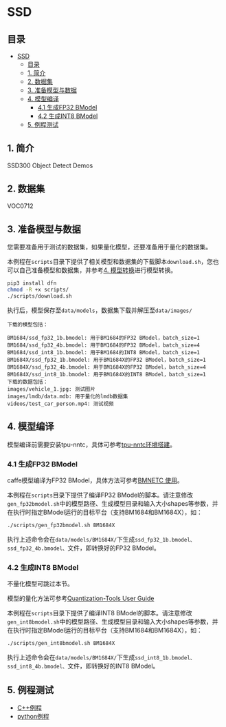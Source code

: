 # SSD

## 目录

* [SSD](#SSD)
  * [目录](#目录)
  * [1. 简介](#1-简介)
  * [2. 数据集](#2-数据集)
  * [3. 准备模型与数据](#3-准备模型与数据)
  * [4. 模型编译](#4-模型编译)
    * [4.1 生成FP32 BModel](#41-生成fp32-bmodel)
    * [4.2 生成INT8 BModel](#42-生成int8-bmodel)
  * [5. 例程测试](#5-例程测试)
    


## 1. 简介
SSD300 Object Detect Demos

## 2. 数据集
VOC0712

## 3. 准备模型与数据

您需要准备用于测试的数据集，如果量化模型，还要准备用于量化的数据集。

本例程在`scripts`目录下提供了相关模型和数据集的下载脚本`download.sh`，您也可以自己准备模型和数据集，并参考[4. 模型转换](#4-模型转换)进行模型转换。
```bash
pip3 install dfn
chmod -R +x scripts/
./scripts/download.sh
```
执行后，模型保存至`data/models`，数据集下载并解压至`data/images/`
```
下载的模型包括：

BM1684/ssd_fp32_1b.bmodel: 用于BM1684的FP32 BModel，batch_size=1
BM1684/ssd_fp32_4b.bmodel: 用于BM1684的FP32 BModel，batch_size=4
BM1684/ssd_int8_1b.bmodel: 用于BM1684的INT8 BModel，batch_size=1
BM1684X/ssd_fp32_1b.bmodel: 用于BM1684X的FP32 BModel，batch_size=1
BM1684X/ssd_fp32_4b.bmodel: 用于BM1684X的FP32 BModel，batch_size=4
BM1684X/ssd_int8_1b.bmodel: 用于BM1684X的INT8 BModel，batch_size=1
下载的数据包括：
images/vehicle_1.jpg: 测试图片
images/lmdb/data.mdb: 用于量化的lmdb数据集
videos/test_car_person.mp4: 测试视频
```


## 4. 模型编译

模型编译前需要安装tpu-nntc，具体可参考[tpu-nntc环境搭建](../docs/Environment_Install_Guide.md#1-tpu-nntc环境搭建)。

### 4.1 生成FP32 BModel

caffe模型编译为FP32 BModel，具体方法可参考[BMNETC 使用](https://doc.sophgo.com/docs/3.0.0/docs_latest_release/nntc/html/usage/bmnetc.html)。

本例程在`scripts`目录下提供了编译FP32 BModel的脚本。请注意修改`gen_fp32bmodel.sh`中的模型路径、生成模型目录和输入大小shapes等参数，并在执行时指定BModel运行的目标平台（支持BM1684和BM1684X），如：

```bash
./scripts/gen_fp32bmodel.sh BM1684X
```

执行上述命令会在`data/models/BM1684X/`下生成`ssd_fp32_1b.bmodel、ssd_fp32_4b.bmodel、`文件，即转换好的FP32 BModel。

### 4.2 生成INT8 BModel

不量化模型可跳过本节。

模型的量化方法可参考[Quantization-Tools User Guide](https://doc.sophgo.com/docs/3.0.0/docs_latest_release/calibration-tools/html/index.html)

本例程在`scripts`目录下提供了编译INT8 BModel的脚本。请注意修改`gen_int8bmodel.sh`中的模型路径、生成模型目录和输入大小shapes等参数，并在执行时指定BModel运行的目标平台（支持BM1684和BM1684X），如：

```bash
./scripts/gen_int8bmodel.sh BM1684X
```

执行上述命令会在`data/models/BM1684X/`下生成`ssd_int8_1b.bmodel、ssd_int8_4b.bmodel、`文件，即转换好的INT8 BModel。


## 5. 例程测试
* [C++例程](cpp/README.md)
* [python例程](python/README.md)


